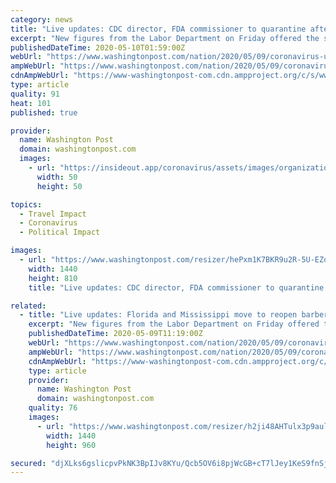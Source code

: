 ```yaml
---
category: news
title: "Live updates: CDC director, FDA commissioner to quarantine after exposure to people who tested positive for coronavirus"
excerpt: "New figures from the Labor Department on Friday offered the starkest picture to date of the economic devastation brought on by the coronavirus pandemic."
publishedDateTime: 2020-05-10T01:59:00Z
webUrl: "https://www.washingtonpost.com/nation/2020/05/09/coronavirus-update-us/"
ampWebUrl: "https://www.washingtonpost.com/nation/2020/05/09/coronavirus-update-us/?outputType=amp"
cdnAmpWebUrl: "https://www-washingtonpost-com.cdn.ampproject.org/c/s/www.washingtonpost.com/nation/2020/05/09/coronavirus-update-us/?outputType=amp"
type: article
quality: 91
heat: 101
published: true

provider:
  name: Washington Post
  domain: washingtonpost.com
  images:
    - url: "https://insideout.app/coronavirus/assets/images/organizations/washingtonpost.com-50x50.jpg"
      width: 50
      height: 50

topics:
  - Travel Impact
  - Coronavirus
  - Political Impact

images:
  - url: "https://www.washingtonpost.com/resizer/hePxm1K7BKR9u2R-5U-EZox_FNg=/1440x0/smart/d1i4t8bqe7zgj6.cloudfront.net/05-08-2020/t_012a013485dc4de290e91216d1ebaf88_name_WP_Corona_ATLflight_00_04_29_15_Still002.jpg"
    width: 1440
    height: 810
    title: "Live updates: CDC director, FDA commissioner to quarantine after exposure to people who tested positive for coronavirus"

related:
  - title: "Live updates: Florida and Mississippi move to reopen barbershops, salons; Pence aide tests positive"
    excerpt: "New figures from the Labor Department on Friday offered the starkest picture to date of the economic devastation brought on by the coronavirus pandemic."
    publishedDateTime: 2020-05-09T11:19:00Z
    webUrl: "https://www.washingtonpost.com/nation/2020/05/09/coronavirus-update-us/"
    ampWebUrl: "https://www.washingtonpost.com/nation/2020/05/09/coronavirus-update-us/?outputType=amp"
    cdnAmpWebUrl: "https://www-washingtonpost-com.cdn.ampproject.org/c/s/www.washingtonpost.com/nation/2020/05/09/coronavirus-update-us/?outputType=amp"
    type: article
    provider:
      name: Washington Post
      domain: washingtonpost.com
    quality: 76
    images:
      - url: "https://www.washingtonpost.com/resizer/h2ji48AHTulx3p9aul46jhWYU28=/1440x0/smart/arc-anglerfish-washpost-prod-washpost.s3.amazonaws.com/public/QWW6HSURLII6VEZCUKPHL374SM.jpg"
        width: 1440
        height: 960

secured: "djXLks6gslicpvPkNK3BpIJv8KYu/Qcb5OV6i8pjWcGB+cT7lJey1KeS9fnSjOiB6miKbtILtUFVs7z8QVCPy3HuMZBoYqoX8MAXUMBxQhb/f9zjQGML8mxn1Hx7/AOjpAWZ7WGU68FgWa8NYcjdxH6OWsiSZRoCioSdFokoJLVN4qmc3cCt1MkS59okeMkJkdvkYI10IutofTHjhAtTrNAhxswBBDYSk3usGyXl2/ThWGOOTmcLWVSqO3noScDAhUOT9ASGiSyfzZFBwwR9N/qKy02f0FvxWiD6SSNQWVnWrLBv+dvgtkBMBBjbvwmb;w2NZd1/bGxTBuRPtc/ojGA=="
---
```


